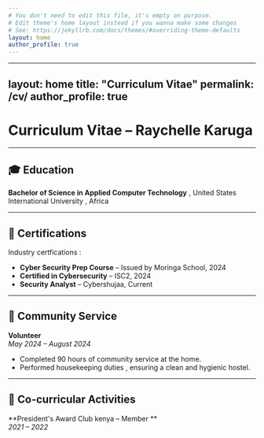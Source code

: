 ```yaml
---
# You don't need to edit this file, it's empty on purpose.
# Edit theme's home layout instead if you wanna make some changes
# See: https://jekyllrb.com/docs/themes/#overriding-theme-defaults
layout: home
author_profile: true
---
```

---
layout: home
title: "Curriculum Vitae"
permalink: /cv/
author_profile: true
---

# Curriculum Vitae – Raychelle Karuga



---

## 🎓 Education

**Bachelor of Science in Applied Computer Technology** , United States International University , Africa

---

## 📜 Certifications
Industry certfications : 
- **Cyber Security Prep Course** – Issued by Moringa School, 2024
- **Certified in Cybersecurity** – ISC2, 2024
- **Security Analyst** – Cybershujaa, Current

---

## 🤝 Community Service

**Volunteer**  
_May 2024 – August 2024_  
- Completed 90 hours of community service at the home.
- Performed housekeeping duties , ensuring a clean and hygienic hostel.


---

## 🏅 Co-curricular Activities

**President's Award Club kenya – Member **  
_2021 – 2022_

